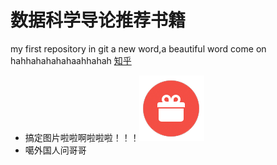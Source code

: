 # 数据科学导论推荐书籍

my first repository in git
a new word,a beautiful word
come on
hahhahahahahaahhahah
[知乎](https://www.zhihu.com)
- 搞定图片啦啦啊啦啦啦！！！![](https://github.com/panfeng3141/hello-world/blob/master/未标题-1.png)
- 噶外国人问哥哥
